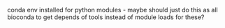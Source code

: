 conda env installed for python modules - maybe should just do this as all bioconda to get depends of tools instead of module loads for these?
